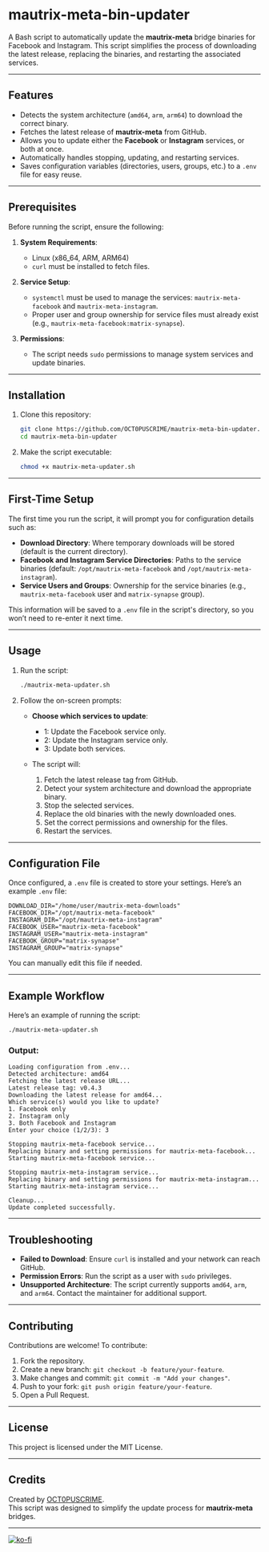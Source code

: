 # mautrix-meta-bin-updater

A Bash script to automatically update the **mautrix-meta** bridge binaries for Facebook and Instagram. This script simplifies the process of downloading the latest release, replacing the binaries, and restarting the associated services.

---

## Features

- Detects the system architecture (`amd64`, `arm`, `arm64`) to download the correct binary.  
- Fetches the latest release of **mautrix-meta** from GitHub.  
- Allows you to update either the **Facebook** or **Instagram** services, or both at once.  
- Automatically handles stopping, updating, and restarting services.  
- Saves configuration variables (directories, users, groups, etc.) to a `.env` file for easy reuse.  

---

## Prerequisites

Before running the script, ensure the following:

1. **System Requirements**:
   - Linux (x86_64, ARM, ARM64)
   - `curl` must be installed to fetch files.

2. **Service Setup**:
   - `systemctl` must be used to manage the services: `mautrix-meta-facebook` and `mautrix-meta-instagram`.  
   - Proper user and group ownership for service files must already exist (e.g., `mautrix-meta-facebook:matrix-synapse`).

3. **Permissions**:
   - The script needs `sudo` permissions to manage system services and update binaries.

---

## Installation

1. Clone this repository:

   ```bash
   git clone https://github.com/OCT0PUSCRIME/mautrix-meta-bin-updater.git
   cd mautrix-meta-bin-updater
   ```

2. Make the script executable:

   ```bash
   chmod +x mautrix-meta-updater.sh
   ```

---

## First-Time Setup

The first time you run the script, it will prompt you for configuration details such as:

- **Download Directory**: Where temporary downloads will be stored (default is the current directory).  
- **Facebook and Instagram Service Directories**: Paths to the service binaries (default: `/opt/mautrix-meta-facebook` and `/opt/mautrix-meta-instagram`).  
- **Service Users and Groups**: Ownership for the service binaries (e.g., `mautrix-meta-facebook` user and `matrix-synapse` group).

This information will be saved to a `.env` file in the script's directory, so you won’t need to re-enter it next time.

---

## Usage

1. Run the script:

   ```bash
   ./mautrix-meta-updater.sh
   ```

2. Follow the on-screen prompts:

   - **Choose which services to update**:
     - 1: Update the Facebook service only.
     - 2: Update the Instagram service only.
     - 3: Update both services.

   - The script will:
     1. Fetch the latest release tag from GitHub.
     2. Detect your system architecture and download the appropriate binary.
     3. Stop the selected services.
     4. Replace the old binaries with the newly downloaded ones.
     5. Set the correct permissions and ownership for the files.
     6. Restart the services.

---

## Configuration File

Once configured, a `.env` file is created to store your settings. Here’s an example `.env` file:

```dotenv
DOWNLOAD_DIR="/home/user/mautrix-meta-downloads"
FACEBOOK_DIR="/opt/mautrix-meta-facebook"
INSTAGRAM_DIR="/opt/mautrix-meta-instagram"
FACEBOOK_USER="mautrix-meta-facebook"
INSTAGRAM_USER="mautrix-meta-instagram"
FACEBOOK_GROUP="matrix-synapse"
INSTAGRAM_GROUP="matrix-synapse"
```

You can manually edit this file if needed.

---

## Example Workflow

Here’s an example of running the script:

```bash
./mautrix-meta-updater.sh
```

### Output:

```
Loading configuration from .env...
Detected architecture: amd64
Fetching the latest release URL...
Latest release tag: v0.4.3
Downloading the latest release for amd64...
Which service(s) would you like to update?
1. Facebook only
2. Instagram only
3. Both Facebook and Instagram
Enter your choice (1/2/3): 3

Stopping mautrix-meta-facebook service...
Replacing binary and setting permissions for mautrix-meta-facebook...
Starting mautrix-meta-facebook service...

Stopping mautrix-meta-instagram service...
Replacing binary and setting permissions for mautrix-meta-instagram...
Starting mautrix-meta-instagram service...

Cleanup...
Update completed successfully.
```

---

## Troubleshooting

- **Failed to Download**: Ensure `curl` is installed and your network can reach GitHub.  
- **Permission Errors**: Run the script as a user with `sudo` privileges.  
- **Unsupported Architecture**: The script currently supports `amd64`, `arm`, and `arm64`. Contact the maintainer for additional support.

---

## Contributing

Contributions are welcome! To contribute:

1. Fork the repository.
2. Create a new branch: `git checkout -b feature/your-feature`.
3. Make changes and commit: `git commit -m "Add your changes"`.
4. Push to your fork: `git push origin feature/your-feature`.
5. Open a Pull Request.

---

## License

This project is licensed under the MIT License.

---

## Credits

Created by [OCT0PUSCRIME](https://github.com/OCT0PUSCRIME).  
This script was designed to simplify the update process for **mautrix-meta** bridges.

---
[![ko-fi](https://ko-fi.com/img/githubbutton_sm.svg)](https://ko-fi.com/Q5Q21EW45A)
